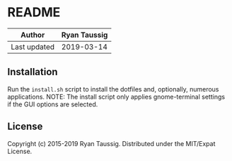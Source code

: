 # README

| Author       | Ryan Taussig |
| ------------ | ------------ |
| Last updated | 2019-03-14   |


## Installation

Run the `install.sh` script to install the dotfiles and, optionally, numerous applications.
NOTE: The install script only applies gnome-terminal settings if the GUI options are selected.

## License

Copyright (c) 2015-2019 Ryan Taussig.
Distributed under the MIT/Expat License.

